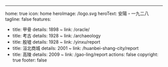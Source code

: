 ---
home: true
icon: home
heroImage: /logo.svg
heroText: 安陽・一九二八
tagline: false
features: 
  - title: 甲骨
    details: 1898 ~ 
    link: /oracle/
  - title: 考古
    details: 1928 ~ 
    link: /archaeology
  - title: 殷墟
    details: 1928 ~ 
    link: /yinxu/report
  - title: 洹北商城
    details: 2001 ~ 
    link: /huanbei-shang-city/report
  - title: 高陵
    details: 2009 ~
    link: /gao-ling/report
actions: false
copyright: true
footer: false